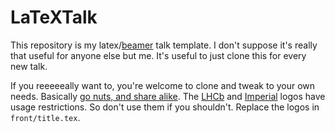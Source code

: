 LaTeXTalk
=========

This repository is my latex/[beamer](http://ctan.org/pkg/beamer) talk template.
I don't suppose it's really that useful for anyone else but me.
It's useful to just clone this for every new talk.

If you reeeeeally want to, you're welcome to clone and tweak to your own needs.
Basically [go nuts, and share alike](http://creativecommons.org/licenses/by-sa/4.0/).
The [LHCb](https://cds.cern.ch/record/1260132) and [Imperial](http://www3.imperial.ac.uk/graphicidentity/applyingthegraphicidentity/usingthelogo) logos have usage restrictions. 
So don't use them if you shouldn't.
Replace the logos in `front/title.tex`.
